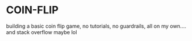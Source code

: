 # COIN-FLIP
building a basic coin flip game, no tutorials, no guardrails, all on my own.... and stack overflow maybe lol
